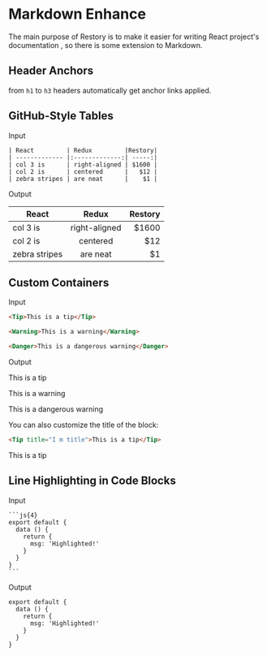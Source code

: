 # Markdown Enhance

The main purpose of Restory is to make it easier for writing React project's documentation , so there is some extension to Markdown.

## Header Anchors

from `h1` to `h3` headers automatically get anchor links applied.

## GitHub-Style Tables

Input

```
| React         | Redux         |Restory|
| ------------- |:-------------:| -----:|
| col 3 is      | right-aligned | $1600 |
| col 2 is      | centered      |   $12 |
| zebra stripes | are neat      |    $1 |
```

Output

| React         |     Redux     | Restory |
| ------------- | :-----------: | ------: |
| col 3 is      | right-aligned |   $1600 |
| col 2 is      |   centered    |     $12 |
| zebra stripes |   are neat    |      $1 |

## Custom Containers

Input

```markdown
<Tip>This is a tip</Tip>

<Warning>This is a warning</Warning>

<Danger>This is a dangerous warning</Danger>
```

Output

<Tip>This is a tip</Tip>

<Warning>This is a warning</Warning>

<Danger>This is a dangerous warning</Danger>

You can also customize the title of the block:

```markdown
<Tip title="I m title">This is a tip</Tip>
```

<Tip title="I m title">This is a tip</Tip>

## Line Highlighting in Code Blocks

Input

````
```js{4}
export default {
  data () {
    return {
      msg: 'Highlighted!'
    }
  }
}
```
````

Output

```js{4}
export default {
  data () {
    return {
      msg: 'Highlighted!'
    }
  }
}
```
